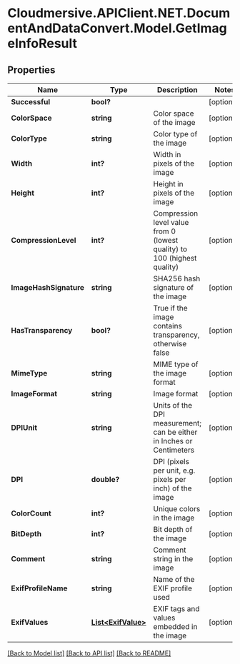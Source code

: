 # Cloudmersive.APIClient.NET.DocumentAndDataConvert.Model.GetImageInfoResult
## Properties

Name | Type | Description | Notes
------------ | ------------- | ------------- | -------------
**Successful** | **bool?** |  | [optional] 
**ColorSpace** | **string** | Color space of the image | [optional] 
**ColorType** | **string** | Color type of the image | [optional] 
**Width** | **int?** | Width in pixels of the image | [optional] 
**Height** | **int?** | Height in pixels of the image | [optional] 
**CompressionLevel** | **int?** | Compression level value from 0 (lowest quality) to 100 (highest quality) | [optional] 
**ImageHashSignature** | **string** | SHA256 hash signature of the image | [optional] 
**HasTransparency** | **bool?** | True if the image contains transparency, otherwise false | [optional] 
**MimeType** | **string** | MIME type of the image format | [optional] 
**ImageFormat** | **string** | Image format | [optional] 
**DPIUnit** | **string** | Units of the DPI measurement; can be either in Inches or Centimeters | [optional] 
**DPI** | **double?** | DPI (pixels per unit, e.g. pixels per inch) of the image | [optional] 
**ColorCount** | **int?** | Unique colors in the image | [optional] 
**BitDepth** | **int?** | Bit depth of the image | [optional] 
**Comment** | **string** | Comment string in the image | [optional] 
**ExifProfileName** | **string** | Name of the EXIF profile used | [optional] 
**ExifValues** | [**List&lt;ExifValue&gt;**](ExifValue.md) | EXIF tags and values embedded in the image | [optional] 

[[Back to Model list]](../README.md#documentation-for-models) [[Back to API list]](../README.md#documentation-for-api-endpoints) [[Back to README]](../README.md)

